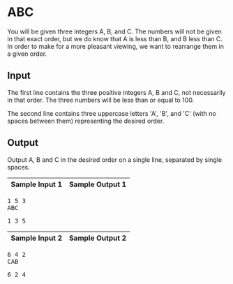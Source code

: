 # ABC

You will be given three integers A, B, and C. The numbers will not be given in
that exact order, but we do know that A is less than B, and B less than C. In order to make for a more
pleasant viewing, we want to rearrange them in a given order.

## Input

The first line contains the three positive integers A, B and C, not necessarily in that order.
The three numbers will be less than or equal to 100.

The second line contains three uppercase letters 'A', 'B', and 'C' (with no spaces between them) 
representing the desired order.

## Output

Output A, B and C in the desired order on a single line, separated by single spaces.

Sample Input 1         | Sample Output 1
---------------------- | ------------------
<pre>
1 5 3
ABC
</pre>
<pre>
1 3 5
</pre>

Sample Input 2         | Sample Output 2
---------------------- | ------------------
<pre>
6 4 2
CAB
</pre>
<pre>
6 2 4
</pre>